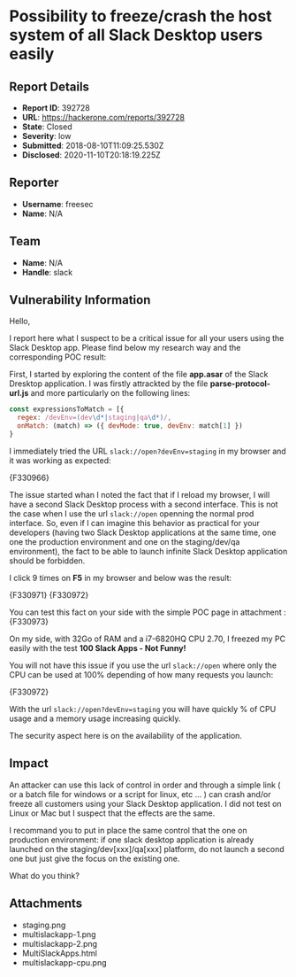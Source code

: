 # Possibility to freeze/crash the host system of all Slack Desktop users easily

## Report Details
- **Report ID**: 392728
- **URL**: https://hackerone.com/reports/392728
- **State**: Closed
- **Severity**: low
- **Submitted**: 2018-08-10T11:09:25.530Z
- **Disclosed**: 2020-11-10T20:18:19.225Z

## Reporter
- **Username**: freesec
- **Name**: N/A

## Team
- **Name**: N/A
- **Handle**: slack

## Vulnerability Information
Hello,

I report here what I suspect to be a critical issue for all your users using the Slack Desktop app.
Please find below my research way and the corresponding POC result:

First, I started by exploring the content of the file **app.asar** of the Slack Dresktop application.
I was firstly attrackted by the file **parse-protocol-url.js** and more particularly on the following lines:

```javascript
const expressionsToMatch = [{
  regex: /devEnv=(dev\d*|staging|qa\d*)/,
  onMatch: (match) => ({ devMode: true, devEnv: match[1] })
}
```
I immediately tried the URL `slack://open?devEnv=staging` in my browser and it was working as expected:

{F330966}

The issue started whan I noted the fact that if I reload my browser, I will have a second Slack Desktop process with a second interface. This is not the case when I use the url `slack://open` openning the normal prod interface. So, even if I can imagine this behavior as practical for your developers (having two Slack Desktop applications at the same time, one one the production environment and one on the staging/dev/qa environment), the fact to be able to launch infinite Slack Desktop application should be forbidden.

I click 9 times on **F5** in my browser and below was the result:

{F330971}
{F330972}

You can test this fact on your side with the simple POC page in attachment : {F330973}

On my side, with 32Go of RAM and a i7-6820HQ CPU 2.70, I freezed my PC easily with the test **100 Slack Apps - Not Funny!**

You will not have this issue if you use the url `slack://open` where only the CPU can be used at 100% depending of how many requests you launch:

{F330972}

With the url  `slack://open?devEnv=staging` you will have quickly % of CPU usage and a memory usage increasing quickly.

The security aspect here is on the availability of the application.

## Impact

An attacker can use this lack of control in order and through a simple link ( or a batch file for windows or a script for linux, etc ... ) can crash and/or freeze all customers using your Slack Desktop application. I did not test on Linux or Mac but I suspect that the effects are the same.

I recommand you to put in place the same control that the one on production environment: if one slack desktop application is already launched on the staging/dev[xxx]/qa[xxx] platform, do not launch a second one but just give the focus on the existing one.

What do you think?

## Attachments
- staging.png
- multislackapp-1.png
- multislackapp-2.png
- MultiSlackApps.html
- multislackapp-cpu.png
